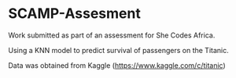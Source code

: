 # SCAMP-Assesment
Work submitted as part of an assessment for She Codes Africa.

Using a KNN model to predict survival of passengers on the Titanic.

Data was obtained from Kaggle (https://www.kaggle.com/c/titanic)
